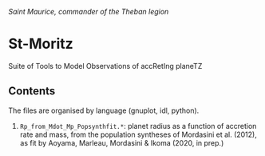 _Saint Maurice, commander of the Theban legion_

# St-Moritz
Suite of Tools to Model Observations of accRetIng planeTZ

## Contents

The files are organised by language (gnuplot, idl, python).

1. `Rp_from_Mdot_Mp_Popsynthfit.*`: planet radius as a function of accretion rate and mass, from the population syntheses of Mordasini et al. (2012), as fit by Aoyama, Marleau, Mordasini & Ikoma (2020, in prep.)
